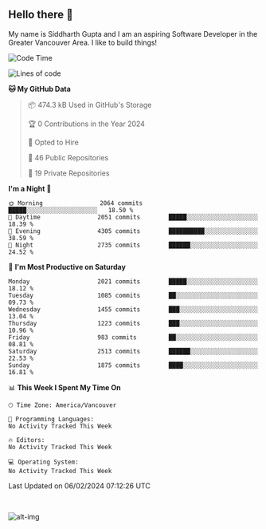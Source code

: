 ## Hello there :wave:

My name is Siddharth Gupta and I am an aspiring Software Developer in the Greater Vancouver Area. I like to build things!

<!-- ![gif](https://github.com/siddg97/siddg97/blob/master/dino.gif) -->

<!--START_SECTION:waka-->
![Code Time](http://img.shields.io/badge/Code%20Time-1%2C892%20hrs%206%20mins-blue)

![Lines of code](https://img.shields.io/badge/From%20Hello%20World%20I%27ve%20Written-18.0%20million%20lines%20of%20code-blue)

**🐱 My GitHub Data** 

> 📦 474.3 kB Used in GitHub's Storage 
 > 
> 🏆 0 Contributions in the Year 2024
 > 
> 💼 Opted to Hire
 > 
> 📜 46 Public Repositories 
 > 
> 🔑 19 Private Repositories 
 > 
**I'm a Night 🦉** 

```text
🌞 Morning                2064 commits        █████░░░░░░░░░░░░░░░░░░░░   18.50 % 
🌆 Daytime                2051 commits        █████░░░░░░░░░░░░░░░░░░░░   18.39 % 
🌃 Evening                4305 commits        ██████████░░░░░░░░░░░░░░░   38.59 % 
🌙 Night                  2735 commits        ██████░░░░░░░░░░░░░░░░░░░   24.52 % 
```
📅 **I'm Most Productive on Saturday** 

```text
Monday                   2021 commits        █████░░░░░░░░░░░░░░░░░░░░   18.12 % 
Tuesday                  1085 commits        ██░░░░░░░░░░░░░░░░░░░░░░░   09.73 % 
Wednesday                1455 commits        ███░░░░░░░░░░░░░░░░░░░░░░   13.04 % 
Thursday                 1223 commits        ███░░░░░░░░░░░░░░░░░░░░░░   10.96 % 
Friday                   983 commits         ██░░░░░░░░░░░░░░░░░░░░░░░   08.81 % 
Saturday                 2513 commits        ██████░░░░░░░░░░░░░░░░░░░   22.53 % 
Sunday                   1875 commits        ████░░░░░░░░░░░░░░░░░░░░░   16.81 % 
```


📊 **This Week I Spent My Time On** 

```text
🕑︎ Time Zone: America/Vancouver

💬 Programming Languages: 
No Activity Tracked This Week

🔥 Editors: 
No Activity Tracked This Week

💻 Operating System: 
No Activity Tracked This Week
```


 Last Updated on 06/02/2024 07:12:26 UTC
<!--END_SECTION:waka-->

<br>

![alt-img](https://github-readme-stats.vercel.app/api?username=siddg97&count_private=true&theme=nightowl&show_icons=true)


